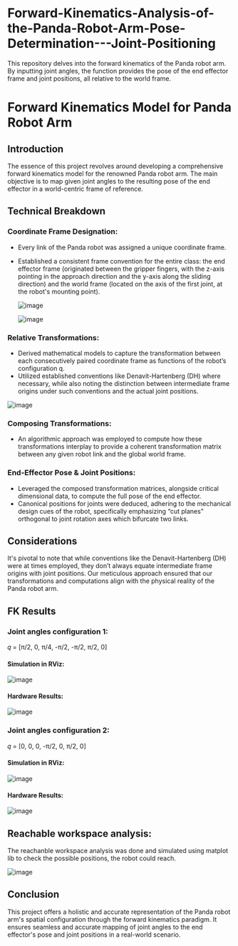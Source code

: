 # Forward-Kinematics-Analysis-of-the-Panda-Robot-Arm-Pose-Determination---Joint-Positioning
This repository delves into the forward kinematics of the Panda robot arm. By inputting joint angles, the function provides the pose of the end effector frame and joint positions, all relative to the world frame. 


# Forward Kinematics Model for Panda Robot Arm

## Introduction

The essence of this project revolves around developing a comprehensive forward kinematics model for the renowned Panda robot arm. The main objective is to map given joint angles to the resulting pose of the end effector in a world-centric frame of reference.

## Technical Breakdown

### Coordinate Frame Designation:
- Every link of the Panda robot was assigned a unique coordinate frame.
- Established a consistent frame convention for the entire class: the end effector frame (originated between the gripper fingers, with the z-axis pointing in the approach direction and the y-axis along the sliding direction) and the world frame (located on the axis of the first joint, at the robot's mounting point).

  ![image](https://github.com/Saibernard/Forward-Kinematics-Analysis-of-the-Panda-Robot-Arm-Pose-Determination---Joint-Positioning/assets/112599512/30663e43-90e2-416b-8837-ff636e5ddceb)
  
  ![image](https://github.com/Saibernard/Forward-Kinematics-Analysis-of-the-Panda-Robot-Arm-Pose-Determination---Joint-Positioning/assets/112599512/b54547fc-da7e-4c68-8ecb-85c1f042307d)



### Relative Transformations:
- Derived mathematical models to capture the transformation between each consecutively paired coordinate frame as functions of the robot’s configuration q.
- Utilized established conventions like Denavit-Hartenberg (DH) where necessary, while also noting the distinction between intermediate frame origins under such conventions and the actual joint positions.

 ![image](https://github.com/Saibernard/Forward-Kinematics-Analysis-of-the-Panda-Robot-Arm-Pose-Determination---Joint-Positioning/assets/112599512/b3ff37de-19a6-4029-b70b-66c07b8219ad)


### Composing Transformations:
- An algorithmic approach was employed to compute how these transformations interplay to provide a coherent transformation matrix between any given robot link and the global world frame.

### End-Effector Pose & Joint Positions:
- Leveraged the composed transformation matrices, alongside critical dimensional data, to compute the full pose of the end effector.
- Canonical positions for joints were deduced, adhering to the mechanical design cues of the robot, specifically emphasizing “cut planes” orthogonal to joint rotation axes which bifurcate two links.



## Considerations

It's pivotal to note that while conventions like the Denavit-Hartenberg (DH) were at times employed, they don’t always equate intermediate frame origins with joint positions. Our meticulous approach ensured that our transformations and computations align with the physical reality of the Panda robot arm.

## FK Results

### Joint angles configuration 1: 

𝑞 = [π/2, 0, π/4, -π/2, -π/2, π/2, 0]

#### Simulation in RViz:

![image](https://github.com/Saibernard/Forward-Kinematics-Analysis-of-the-Panda-Robot-Arm-Pose-Determination---Joint-Positioning/assets/112599512/d950fb4e-84e6-438a-a6ac-ec99789125bc)

#### Hardware Results:

![image](https://github.com/Saibernard/Forward-Kinematics-Analysis-of-the-Panda-Robot-Arm-Pose-Determination---Joint-Positioning/assets/112599512/3c02d2dc-8071-4be3-8041-78468a8e3e83)


### Joint angles configuration 2: 

𝑞 = [0, 0, 0, -π/2, 0, π/2, 0]

#### Simulation in RViz:

![image](https://github.com/Saibernard/Forward-Kinematics-Analysis-of-the-Panda-Robot-Arm-Pose-Determination---Joint-Positioning/assets/112599512/0b402235-710d-415d-960a-e700a507dc17)

#### Hardware Results:

![image](https://github.com/Saibernard/Forward-Kinematics-Analysis-of-the-Panda-Robot-Arm-Pose-Determination---Joint-Positioning/assets/112599512/77a7791d-0db7-44d1-9367-94f24e7ab74c)



## Reachable workspace analysis:

The reachanble workspace analysis was done and simulated using matplot lib to check the possible positions, the robot could reach.

![image](https://github.com/Saibernard/Forward-Kinematics-Analysis-of-the-Panda-Robot-Arm-Pose-Determination---Joint-Positioning/assets/112599512/e9b2053a-b892-4f5d-af89-41b217f59985)



## Conclusion

This project offers a holistic and accurate representation of the Panda robot arm's spatial configuration through the forward kinematics paradigm. It ensures seamless and accurate mapping of joint angles to the end effector's pose and joint positions in a real-world scenario.
